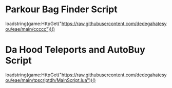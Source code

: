 # Parkour Bag Finder Script
loadstring(game:HttpGet("https://raw.githubusercontent.com/dedegahatesyou/eae/main/ccccc"))()

# Da Hood Teleports and AutoBuy Script
loadstring(game:HttpGet("https://raw.githubusercontent.com/dedegahatesyou/eae/main/tpscriptdh/MainScript.lua"))()
